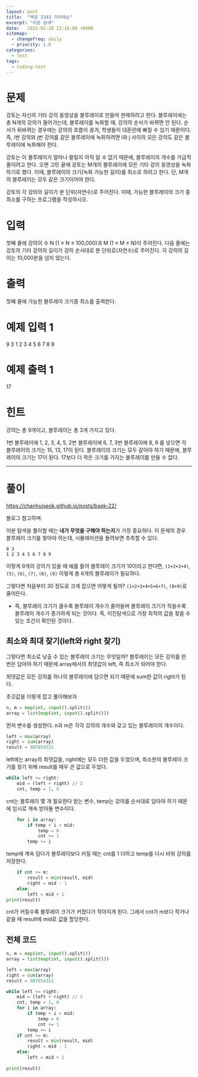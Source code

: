```yaml
---
layout: post
title:  "백준 2343 기타레슨"
excerpt: "이분 탐색"
date:   2022-02-28 23:16:00 +0900
sitemap:
  - changefreq: daily
  - priority: 1.0
categories: 
  - test
tags:
  - Coding-test
---
```


# 문제
강토는 자신의 기타 강의 동영상을 블루레이로 만들어 판매하려고 한다. 블루레이에는 총 N개의 강의가 들어가는데, 블루레이를 녹화할 때, 강의의 순서가 바뀌면 안 된다. 순서가 뒤바뀌는 경우에는 강의의 흐름이 끊겨, 학생들이 대혼란에 빠질 수 있기 때문이다. 즉, i번 강의와 j번 강의를 같은 블루레이에 녹화하려면 i와 j 사이의 모든 강의도 같은 블루레이에 녹화해야 한다.

강토는 이 블루레이가 얼마나 팔릴지 아직 알 수 없기 때문에, 블루레이의 개수를 가급적 줄이려고 한다. 오랜 고민 끝에 강토는 M개의 블루레이에 모든 기타 강의 동영상을 녹화하기로 했다. 이때, 블루레이의 크기(녹화 가능한 길이)를 최소로 하려고 한다. 단, M개의 블루레이는 모두 같은 크기이어야 한다.

강토의 각 강의의 길이가 분 단위(자연수)로 주어진다. 이때, 가능한 블루레이의 크기 중 최소를 구하는 프로그램을 작성하시오.

# 입력
첫째 줄에 강의의 수 N (1 ≤ N ≤ 100,000)과 M (1 ≤ M ≤ N)이 주어진다. 다음 줄에는 강토의 기타 강의의 길이가 강의 순서대로 분 단위로(자연수)로 주어진다. 각 강의의 길이는 10,000분을 넘지 않는다.

# 출력
첫째 줄에 가능한 블루레이 크기중 최소를 출력한다.

# 예제 입력 1
9 3
1 2 3 4 5 6 7 8 9

# 예제 출력 1
17

# 힌트
강의는 총 9개이고, 블루레이는 총 3개 가지고 있다.

1번 블루레이에 1, 2, 3, 4, 5, 2번 블루레이에 6, 7, 3번 블루레이에 8, 9 를 넣으면 각 블루레이의 크기는 15, 13, 17이 된다. 블루레이의 크기는 모두 같아야 하기 때문에, 블루레이의 크기는 17이 된다. 17보다 더 작은 크기를 가지는 블루레이를 만들 수 없다. 

---

# 풀이

https://chanhuiseok.github.io/posts/baek-22/

블로그 참고하며.

이분 탐색을 풀이할 때는 **내가 무엇을 구해야 하는지**가 가장 중요하다. 이 문제의 경우 블루레이 크기를 찾아야 하는데, 시뮬레이션을 돌려보면 추측할 수 있다.

```
9 3
1 2 3 4 5 6 7 8 9
```
이렇게 9개의 강의가 있을 때 예를 들어 블루레이 크기가 10이라고 한다면, `(1+2+3+4)`, `(5)`, `(6)`, `(7)`, `(8)`, `(9)` 이렇게 총 6개의 블루레이가 필요하다.

그렇다면 처음부터 30 정도로 크게 잡으면 어떻게 될까? `(1+2+3+4+5+6+7)`, `(8+9)`로 줄어든다.

* 즉, 블루레이 크기가 클수록 블루레이 개수가 줄어들며 블루레이 크기가 작을수록 블루레이 개수가 증가하게 되는 것이다. 즉, 이진탐색으로 가장 최적의 값을 찾을 수 있는 조건이 확인된 것이다.

## 최소와 최대 찾기(left와 right 찾기)

그렇다면 최소로 낮출 수 있는 블루레이 크기는 무엇일까? 블루레이는 모든 강의를 한 번은 담아야 하기 때문에 array에서의 최댓값이 left, 즉 최소가 되어야 한다.

최댓값은 모든 강의를 하나의 블루레이에 담으면 되기 때문에 sum한 값이 right가 된다.

초깃값을 이렇게 잡고 풀이해보자

```python
n, m = map(int, input().split())
array = list(map(int, input().split()))
```
먼저 변수를 생성한다. n과 m은 각각 강의의 개수와 갖고 있는 블루레이의 개수이다.

```python
left = max(array)
right = sum(array)
result = 987654321
```
left에는 array의 최댓값을, right에는 모두 더한 값을 두었으며, 최소한의 블루레이 크기를 찾기 위해 result를 매우 큰 값으로 두었다.

```python
while left <= right:
    mid = (left + right) // 2
    cnt, temp = 1, 0
```
cnt는 블루레이 몇 개 필요한다 받는 변수, temp는 강의를 순서대로 담아야 하기 때문에 임시로 계속 받아둘 변수이다.

```python
    for i in array:
        if temp + i > mid:
            temp = 0
            cnt += 1
        temp += i
```
temp에 계속 담다가 블루레이보다 커질 때는 cnt를 1 더하고 temp를 다시 비워 강의를 저장한다.

```python
    if cnt <= m:
        result = min(result, mid)
        right = mid - 1
    else:
        left = mid + 1
print(result)
```
cnt가 커질수록 블루레이 크기가 커졌다가 작아지게 된다. 그래서 cnt가 m보다 작거나 같을 때 result에 mid로 값을 할당한다.

## 전체 코드
```python
n, m = map(int, input().split())
array = list(map(int, input().split()))

left = max(array)
right = sum(array)
result = 987654321

while left <= right:
    mid = (left + right) // 2
    cnt, temp = 1, 0
    for i in array:
        if temp + i > mid:
            temp = 0
            cnt += 1
        temp += i
    if cnt <= m:
        result = min(result, mid)
        right = mid - 1
    else:
        left = mid + 1
    
print(result)
```